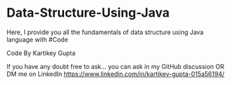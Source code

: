 # Data-Structure-Using-Java
Here, I provide you all the fundamentals of data structure using Java language with #Code

Code By Kartikey Gupta

If you have any doubt free to ask...
you can ask in my GitHub discussion OR 
DM me on LinkedIn https://www.linkedin.com/in/kartikey-gupta-015a56194/ 

